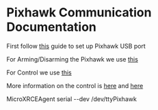 # Pixhawk Communication Documentation

First follow [this](https://docs.px4.io/main/en/companion_computer/pixhawk_companion.html) guide to set up Pixhawk USB port

For Arming/Disarming the Pixhawk we use [this](https://www.ardusub.com/developers/pymavlink.html#armdisarm-the-vehicle)

For Control we use [this](https://www.ardusub.com/developers/pymavlink.html#send-rc-joystick)

More information on the control is [here](https://mavlink.io/en/messages/common.html#RC_CHANNELS_OVERRIDE) and [here](https://www.ardusub.com/developers/rc-input-and-output.html)

MicroXRCEAgent serial --dev /dev/ttyPixhawk
